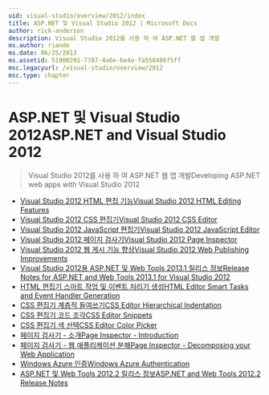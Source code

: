 ```yaml
---
uid: visual-studio/overview/2012/index
title: ASP.NET 및 Visual Studio 2012 | Microsoft Docs
author: rick-anderson
description: Visual Studio 2012를 사용 하 여 ASP.NET 웹 앱 개발
ms.author: riande
ms.date: 06/25/2013
ms.assetid: 51900291-7787-4a6e-be4e-fa558486f5ff
msc.legacyurl: /visual-studio/overview/2012
msc.type: chapter
---
```

<a name="aspnet-and-visual-studio-2012"></a><span data-ttu-id="ef390-103">ASP.NET 및 Visual Studio 2012</span><span class="sxs-lookup"><span data-stu-id="ef390-103">ASP.NET and Visual Studio 2012</span></span>
====================
> <span data-ttu-id="ef390-104">Visual Studio 2012를 사용 하 여 ASP.NET 웹 앱 개발</span><span class="sxs-lookup"><span data-stu-id="ef390-104">Developing ASP.NET web apps with Visual Studio 2012</span></span>


- [<span data-ttu-id="ef390-105">Visual Studio 2012 HTML 편집 기능</span><span class="sxs-lookup"><span data-stu-id="ef390-105">Visual Studio 2012 HTML Editing Features</span></span>](visual-studio-2012-html-editing-features.md)
- [<span data-ttu-id="ef390-106">Visual Studio 2012 CSS 편집기</span><span class="sxs-lookup"><span data-stu-id="ef390-106">Visual Studio 2012 CSS Editor</span></span>](visual-studio-2012-css-editor.md)
- [<span data-ttu-id="ef390-107">Visual Studio 2012 JavaScript 편집기</span><span class="sxs-lookup"><span data-stu-id="ef390-107">Visual Studio 2012 JavaScript Editor</span></span>](visual-studio-2012-javascript-editor.md)
- [<span data-ttu-id="ef390-108">Visual Studio 2012 페이지 검사기</span><span class="sxs-lookup"><span data-stu-id="ef390-108">Visual Studio 2012 Page Inspector</span></span>](visual-studio-2012-page-inspector.md)
- [<span data-ttu-id="ef390-109">Visual Studio 2012 웹 게시 기능 향상</span><span class="sxs-lookup"><span data-stu-id="ef390-109">Visual Studio 2012 Web Publishing Improvements</span></span>](visual-studio-2012-web-publishing-improvements.md)
- [<span data-ttu-id="ef390-110">Visual Studio 2012용 ASP.NET 및 Web Tools 2013.1 릴리스 정보</span><span class="sxs-lookup"><span data-stu-id="ef390-110">Release Notes for ASP.NET and Web Tools 2013.1 for Visual Studio 2012</span></span>](aspnet-and-web-tools-20131-for-visual-studio-2012.md)
- [<span data-ttu-id="ef390-111">HTML 편집기 스마트 작업 및 이벤트 처리기 생성</span><span class="sxs-lookup"><span data-stu-id="ef390-111">HTML Editor Smart Tasks and Event Handler Generation</span></span>](visual-studio-vnext-videos-html-editor-smart-tasks-and-event-handler-generation.md)
- [<span data-ttu-id="ef390-112">CSS 편집기 계층적 들여쓰기</span><span class="sxs-lookup"><span data-stu-id="ef390-112">CSS Editor Hierarchical Indentation</span></span>](visual-studio-vnext-videos-css-editor-hierarchical-indentation.md)
- [<span data-ttu-id="ef390-113">CSS 편집기 코드 조각</span><span class="sxs-lookup"><span data-stu-id="ef390-113">CSS Editor Snippets</span></span>](visual-studio-vnext-videos-css-editor-snippets.md)
- [<span data-ttu-id="ef390-114">CSS 편집기 색 선택</span><span class="sxs-lookup"><span data-stu-id="ef390-114">CSS Editor Color Picker</span></span>](visual-studio-vnext-videos-css-editor-color-picker.md)
- [<span data-ttu-id="ef390-115">페이지 검사기 - 소개</span><span class="sxs-lookup"><span data-stu-id="ef390-115">Page Inspector - Introduction</span></span>](visual-studio-vnext-videos-page-inspector-introduction.md)
- [<span data-ttu-id="ef390-116">페이지 검사기 - 웹 애플리케이션 분해</span><span class="sxs-lookup"><span data-stu-id="ef390-116">Page Inspector - Decomposing your Web Application</span></span>](visual-studio-vnext-videos-page-inspector-decomposing-your-web-application.md)
- [<span data-ttu-id="ef390-117">Windows Azure 인증</span><span class="sxs-lookup"><span data-stu-id="ef390-117">Windows Azure Authentication</span></span>](windows-azure-authentication.md)
- [<span data-ttu-id="ef390-118">ASP.NET 및 Web Tools 2012.2 릴리스 정보</span><span class="sxs-lookup"><span data-stu-id="ef390-118">ASP.NET and Web Tools 2012.2 Release Notes</span></span>](aspnet-and-web-tools-20122-release-notes-rtw.md)

